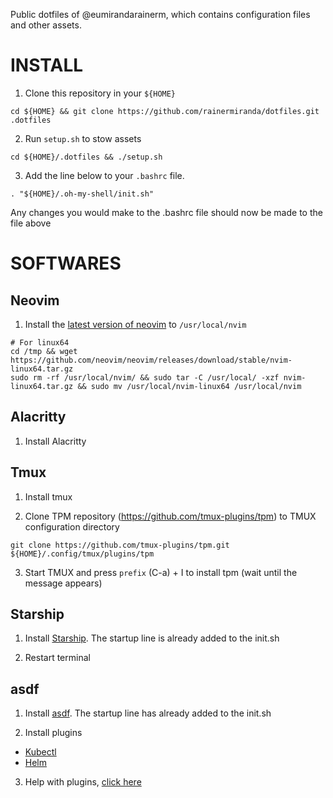 Public dotfiles of @eumirandarainerm, which contains configuration files and other assets.

# INSTALL

1. Clone this repository in your `${HOME}`
```
cd ${HOME} && git clone https://github.com/rainermiranda/dotfiles.git .dotfiles
```

2. Run `setup.sh` to stow assets
```
cd ${HOME}/.dotfiles && ./setup.sh
```

3. Add the line below to your `.bashrc` file. 
```
. "${HOME}/.oh-my-shell/init.sh"
```
Any changes you would make to the .bashrc file should now be made to the file above

# SOFTWARES

## Neovim

1. Install the [latest version of neovim](https://github.com/neovim/neovim/releases/tag/stable) to `/usr/local/nvim`
```
# For linux64
cd /tmp && wget https://github.com/neovim/neovim/releases/download/stable/nvim-linux64.tar.gz
sudo rm -rf /usr/local/nvim/ && sudo tar -C /usr/local/ -xzf nvim-linux64.tar.gz && sudo mv /usr/local/nvim-linux64 /usr/local/nvim
```

## Alacritty

1. Install Alacritty

## Tmux

1. Install tmux

2. Clone TPM repository (https://github.com/tmux-plugins/tpm) to TMUX configuration directory
```
git clone https://github.com/tmux-plugins/tpm.git ${HOME}/.config/tmux/plugins/tpm
```

3. Start TMUX and press `prefix` (C-a) + I to install tpm (wait until the message appears)

## Starship

1. Install [Starship](https://starship.rs/). The startup line is already added to the init.sh

2. Restart terminal

## asdf

1. Install [asdf](https://asdf-vm.com/guide/getting-started.html). The startup line has already added to the init.sh

2. Install plugins
- [Kubectl](https://github.com/asdf-community/asdf-kubectl)
- [Helm](https://github.com/Antiarchitect/asdf-helm)

3. Help with plugins, [click here](https://z-uo.medium.com/muliple-version-of-kubectl-easy-with-asdf-aa3ff72d6e9)
